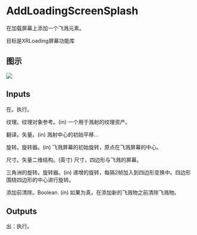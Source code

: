 # AddLoadingScreenSplash

在加载屏幕上添加一个飞溅元素。

目标是XRLoading屏幕功能库

## 图示

![]($-20221218-19240087.png)

## Inputs

在。执行。

纹理。纹理对象参考。(in) 一个用于溅射的纹理资产。

翻译。矢量。(in) 溅射中心的初始平移...

旋转。旋转器。(in) 飞溅屏幕的初始旋转，原点在飞溅屏幕的中心。

尺寸。矢量二维结构。(英寸) 尺寸，四边形与飞溅的屏幕。

三角洲的旋转。旋转器。(in) 递增的旋转，每隔2帧加入到四边形变换中。四边形围绕四边形的中心进行旋转。

添加前清除。Boolean. (in) 如果为真，在添加新的飞溅物之前清除飞溅物。  

## Outputs

出：执行。
